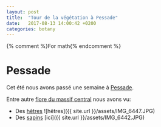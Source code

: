```yaml
---
layout: post
title:  "Tour de la végétation à Pessade"
date:   2017-08-13 14:00:42 +0200
categories: botany
---
```

{% comment %}For math{% endcomment %}
<script src="https://cdnjs.cloudflare.com/ajax/libs/mathjax/2.7.0/MathJax.js?config=TeX-AMS-MML_HTMLorMML" type="text/javascript"></script>

<style>
  img {
    image-orientation: from-image;
  }
</style>

# Pessade

Cet été nous avons passé une semaine à [Pessade](https://www.google.fr/maps/place/Pessade,+63970+Saulzet-le-Froid/@45.6346571,2.8719264,14z/data=!3m1!4b1!4m5!3m4!1s0x47f70b8404169695:0xa093cb26a5580e0!8m2!3d45.634659!4d2.889436).

Entre autre [flore du massif central](https://fr.wikipedia.org/wiki/Flore_du_Massif_central)
nous avons vu:
* Des [hêtres](https://fr.wikipedia.org/wiki/H%C3%AAtre_commun)
![hêtres]({{ site.url }}/assets/IMG_6447.JPG)
* Des [sapins](https://fr.wikipedia.org/wiki/H%C3%AAtre_commun)
[ici]({{ site.url }}/assets/IMG_6442.JPG)
